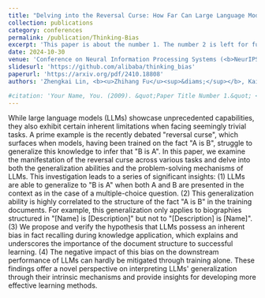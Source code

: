 ```yaml
---
title: "Delving into the Reversal Curse: How Far Can Large Language Models Generalize?"
collection: publications
category: conferences
permalink: /publication/Thinking-Bias
excerpt: 'This paper is about the number 1. The number 2 is left for future work.'
date: 2024-10-30
venue: 'Conference on Neural Information Processing Systems (<b>NeurIPS</b>)'
slidesurl: 'https://github.com/alibaba/thinking_bias'
paperurl: 'https://arxiv.org/pdf/2410.18808'
authors: 'Zhengkai Lin, <b><u>Zhihang Fu</u><sup>&diams;</sup></b>, Kai Liu, Liang Xie, Binbin Lin, Wenxiao Wang, Deng Cai, Yue Wu, Jieping Ye'

#citation: 'Your Name, You. (2009). &quot;Paper Title Number 1.&quot; <i>Journal 1</i>. 1(1).'
---
```


While large language models (LLMs) showcase unprecedented capabilities, they also exhibit certain inherent limitations when facing seemingly trivial tasks. A prime example is the recently debated "reversal curse", which surfaces when models, having been trained on the fact "A is B", struggle to generalize this knowledge to infer that "B is A". In this paper, we examine the manifestation of the reversal curse across various tasks and delve into both the generalization abilities and the problem-solving mechanisms of LLMs. This investigation leads to a series of significant insights: (1) LLMs are able to generalize to "B is A" when both A and B are presented in the context as in the case of a multiple-choice question. (2) This generalization ability is highly correlated to the structure of the fact "A is B" in the training documents. For example, this generalization only applies to biographies structured in "\[Name\] is \[Description\]" but not to "\[Description\] is \[Name\]". (3) We propose and verify the hypothesis that LLMs possess an inherent bias in fact recalling during knowledge application, which explains and underscores the importance of the document structure to successful learning. (4) The negative impact of this bias on the downstream performance of LLMs can hardly be mitigated through training alone. These findings offer a novel perspective on interpreting LLMs' generalization through their intrinsic mechanisms and provide insights for developing more effective learning methods.